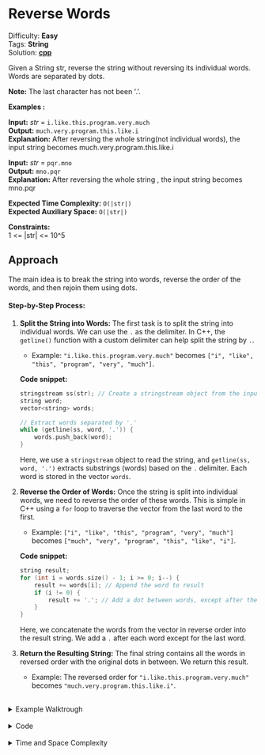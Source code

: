 # Reverse Words

Difficulty: **Easy** <br>
Tags: **String** <br>
Solution: **[cpp](reverseWords.cpp)** <br>

Given a String str, reverse the string without reversing its individual words. Words are separated by dots.

**Note:** The last character has not been '.'. 

**Examples :**

**Input:** *str* = `i.like.this.program.very.much` <br>
**Output:** `much.very.program.this.like.i` <br>
**Explanation:** After reversing the whole string(not individual words), the input string becomes much.very.program.this.like.i

**Input:** *str* = `pqr.mno` <br>
**Output:** `mno.pqr` <br>
**Explanation:** After reversing the whole string , the input string becomes mno.pqr

**Expected Time Complexity:** `O(|str|)` <br>
**Expected Auxiliary Space:** `O(|str|)` <br>

**Constraints:**  
1 <= |str| <= 10^5


## Approach


The main idea is to break the string into words, reverse the order of the words, and then rejoin them using dots.

#### Step-by-Step Process:

1. **Split the String into Words:**
   The first task is to split the string into individual words. We can use the `.` as the delimiter. In C++, the `getline()` function with a custom delimiter can help split the string by `.`.

   - Example: `"i.like.this.program.very.much"` becomes `["i", "like", "this", "program", "very", "much"]`.

   **Code snippet:**
   ```cpp
   stringstream ss(str); // Create a stringstream object from the input string
   string word;
   vector<string> words;

   // Extract words separated by '.'
   while (getline(ss, word, '.')) {
       words.push_back(word);
   }
   ```

   Here, we use a `stringstream` object to read the string, and `getline(ss, word, '.')` extracts substrings (words) based on the `.` delimiter. Each word is stored in the vector `words`.

2. **Reverse the Order of Words:**
   Once the string is split into individual words, we need to reverse the order of these words. This is simple in C++ using a `for` loop to traverse the vector from the last word to the first.

   - Example: `["i", "like", "this", "program", "very", "much"]` becomes `["much", "very", "program", "this", "like", "i"]`.

   **Code snippet:**
   ```cpp
   string result;
   for (int i = words.size() - 1; i >= 0; i--) {
       result += words[i]; // Append the word to result
       if (i != 0) {
           result += '.'; // Add a dot between words, except after the last word
       }
   }
   ```

   Here, we concatenate the words from the vector in reverse order into the result string. We add a `.` after each word except for the last word.

3. **Return the Resulting String:**
   The final string contains all the words in reversed order with the original dots in between. We return this result.

   - Example: The reversed order for `"i.like.this.program.very.much"` becomes `"much.very.program.this.like.i"`.



<br>
<details>
<summary>Example Walktrough</summary>

1. **Input:** `"i.like.this.program.very.much"`
   - Step 1: Split into words → `["i", "like", "this", "program", "very", "much"]`
   - Step 2: Reverse the order → `["much", "very", "program", "this", "like", "i"]`
   - Step 3: Form the final string → `"much.very.program.this.like.i"`

2. **Input:** `"pqr.mno"`
   - Step 1: Split into words → `["pqr", "mno"]`
   - Step 2: Reverse the order → `["mno", "pqr"]`
   - Step 3: Form the final string → `"mno.pqr"`

This approach efficiently handles strings of up to the maximum constraint of \(10^5\) characters.
</details>

<br>
<details>
<summary>Code</summary>

```cpp
vector<string> words;
    string word;
    stringstream ss(str);

    // Split the string by '.' and store words in the vector
    while (getline(ss, word, '.')) {
        words.push_back(word);
    }

    // Reverse the order of words and form the result string
    string result;
    for (int i = words.size() - 1; i >= 0; i--) {
        result += words[i];
        if (i != 0) {
            result += '.';
        }
    }

    return result;
```
</details>

<br>
<details>
<summary>Time and Space Complexity</summary>

#### Time Complexity:
- **Splitting the String:** The time complexity of splitting the string is `O(n)`, where `n` is the length of the string. This is because each character is processed exactly once.
- **Reversing the Words:** Once we have all the words, reversing the vector and concatenating the result also takes `O(n)` time because we need to traverse each word to form the final string.
- Therefore, the overall time complexity is `O(n)`.

#### Space Complexity:
- **Auxiliary Space:** We use extra space to store the words in a vector. In the worst case, we need space proportional to the number of characters in the string, i.e., `O(n)`.
</details>

